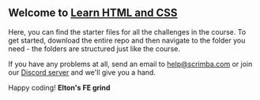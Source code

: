 ## Welcome to [Learn HTML and CSS](https://scrimba.com/learn/htmlandcss)

Here, you can find the starter files for all the challenges in the course. To get started, download the entire repo and then navigate to the folder you need - the folders are structured just like the course. 

If you have any problems at all, send an email to help@scrimba.com or join our [Discord server](scrimba.com/discord) and we'll give you a hand. 

Happy coding!
<b>Elton's FE grind
